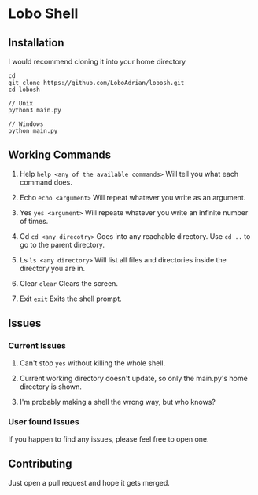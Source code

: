 # Lobo Shell

## Installation

I would recommend cloning it into your home directory
```
cd
git clone https://github.com/LoboAdrian/lobosh.git
cd lobosh

// Unix
python3 main.py

// Windows
python main.py
```

## Working Commands

1. Help
```help <any of the available commands>```
Will tell you what each command does.

2. Echo
```echo <argument>```
Will repeat whatever you write as an argument.

3. Yes
```yes <argument>```
Will repeate whatever you write an infinite number of times.

4. Cd
```cd <any direcotry>```
Goes into any reachable directory. Use ```cd ..``` to go to the parent directory.

5. Ls
```ls <any directory>```
Will list all files and directories inside the directory you are in.

6. Clear
```clear```
Clears the screen.

7. Exit
```exit```
Exits the shell prompt.

## Issues

### Current Issues

1. Can't stop ```yes``` without killing the whole shell.

2. Current working directory doesn't update, so only the main.py's home directory is shown.

3. I'm probably making a shell the wrong way, but who knows?

### User found Issues

If you happen to find any issues, please feel free to open one.

## Contributing

Just open a pull request and hope it gets merged.
